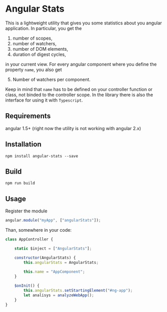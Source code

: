 Angular Stats
=========

This is a lightweight utility that gives you some statistics about you angular application. In particular, you get the 

1. number of scopes,
2. number of watchers,
3. number of DOM elements,
4. duration of digest cycles,

in your current view. For every angular component where you define the property ``name``, you also get 

5. Number of watchers per component.

Keep in mind that ``name`` has to be defined on your controller function or class, not binded to the controller scope. In the library there is also the interface for using it with ``Typescript``.

## Requirements

angular 1.5+ (right now the utility is not working with angular 2.x)

## Installation

``npm install angular-stats --save``

## Build

``npm run build``

## Usage

Register the module

```javascript
angular.module("myApp", ["angularStats"]);
```

Than, somewhere in your code:
 
```javascript
class AppController {

	static $inject = ["AngularStats"];

	constructor(AngularStats) {
	    this.angularStats = AngularStats;
	    
		this.name = "AppComponent";
	}

	$onInit() {
	    this.angularStats.setStartingElement("#ng-app");
	    let analisys = analyzeWebApp();
	}
} 
``` 